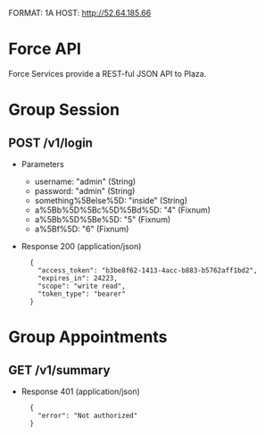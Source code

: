 FORMAT: 1A
HOST: http://52.64.185.66

# Force API

Force Services provide a REST-ful JSON API to Plaza.

# Group Session

## POST /v1/login

+ Parameters
    + username: "admin" (String)
    + password: "admin" (String)
    + something%5Belse%5D: "inside" (String)
    + a%5Bb%5D%5Bc%5D%5Bd%5D: "4" (Fixnum)
    + a%5Bb%5D%5Be%5D: "5" (Fixnum)
    + a%5Bf%5D: "6" (Fixnum)

+ Response 200 (application/json)

        {
          "access_token": "b3be8f62-1413-4acc-b883-b5762aff1bd2",
          "expires_in": 24223,
          "scope": "write read",
          "token_type": "bearer"
        }

# Group Appointments

## GET /v1/summary


+ Response 401 (application/json)

        {
          "error": "Not authorized"
        }

